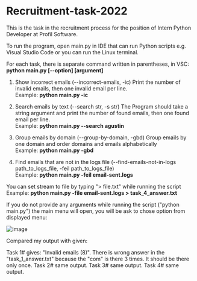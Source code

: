 # Recruitment-task-2022
This is the task in the recruitment process for the position of Intern Python Developer at Profil Software. 

To run the program, open main.py in IDE that can run Python scripts e.g. Visual Studio Code or you can run the Linux terminal.  </br>

For each task, there is separate command written in parentheses, in VSC:
<b> python main.py [--option] [argument] </b>

1. Show incorrect emails (--incorrect-emails, -ic)
Print the number of invalid emails, then one invalid email per line. </br>
Example: <b> python main.py -ic </b>

2. Search emails by text (--search str, -s str)
The Program should take a string argument and print the number of found emails, then one found email per line. </br>
Example: <b> python main.py --search agustin </b>

3. Group emails by domain (--group-by-domain, -gbd)
Group emails by one domain and order domains and emails alphabetically </br>
Example: <b> python main.py -gbd </b>

4. Find emails that are not in the logs file (--find-emails-not-in-logs path_to_logs_file, -feil path_to_logs_file) </br>
Example: <b> python main.py -feil email-sent.logs </b>

You can set stream to file by typing "> file.txt" while running the script
Example: <b> python main.py -file email-sent.logs > task_4_answer.txt </b>

If you do not provide any arguments while running the script ("python main.py") the main menu will open, you will be ask to chose option from displayed menu:

![image](https://user-images.githubusercontent.com/56487722/178326971-c6c24617-e086-4023-af01-cd29b2607c49.png)

Compared my output with given:

Task 1# gives: "Invalid emails (8)". There is wrong answer in the "task_1_answer.txt" because the "com" is there 3 times. It should be there only once.
Task 2# same output.
Task 3# same output.
Task 4# same output.
